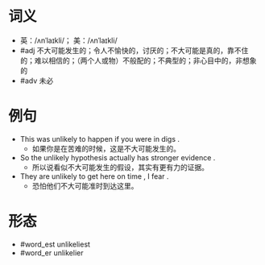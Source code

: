 # 词义
- 英：/ʌnˈlaɪkli/； 美：/ʌnˈlaɪkli/
- #adj 不大可能发生的；令人不愉快的，讨厌的；不大可能是真的，靠不住的；难以相信的；（两个人或物）不般配的；不典型的；非心目中的，非想象的
- #adv 未必
# 例句
- This was unlikely to happen if you were in digs .
	- 如果你是在苦难的时候，这是不大可能发生的。
- So the unlikely hypothesis actually has stronger evidence .
	- 所以说看似不大可能发生的假设，其实有更有力的证据。
- They are unlikely to get here on time , I fear .
	- 恐怕他们不大可能准时到达这里。
# 形态
- #word_est unlikeliest
- #word_er unlikelier
